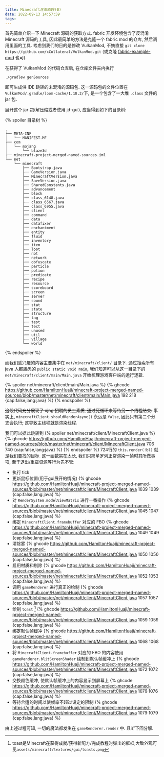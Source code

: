 ```yaml
---
title: Minecraft渲染原理(0)
date: 2022-09-13 14:57:59
tags:
---
```


首先简单介绍一下 Minecraft 源码的获取方式. fabric 开发环境包含了反混淆 Minecraft 源码的工具, 因此最简单的方法是克隆一个 fabric mod 的仓库, 然后调用里面的工具. 考虑到我们的目的是修改 VulkanMod, 不妨直接 `git clone https://github.com/xCollateral/VulkanMod.git` (或克隆 [fabric-example-mod](`https://github.com/FabricMC/fabric-example-mod`) 也可).

在获得了 VulkanMod 的代码仓库后, 在仓库文件夹内执行
```shell
./gradlew genSources
```
即可生成供 IDE 跳转的未混淆的源码包. 这一源码包的文件位置在`VulkanMod/.gradle/loom-cache/1.18.2/`下, 是一个包含了一大堆 `.class` 文件的 jar 包.

<!-- more -->
展开这个 jar 包(解压缩或者使用 jd-gui), 应当得到如下的目录树:

{% spoiler 目录树 %}
```text
.
├── META-INF
│   └── MANIFEST.MF
├── com
│   └── mojang
│       └── blaze3d
├── minecraft-project-merged-named-sources.iml
└── net
    └── minecraft
        ├── Bootstrap.java
        ├── GameVersion.java
        ├── MinecraftVersion.java
        ├── SaveVersion.java
        ├── SharedConstants.java
        ├── advancement
        ├── block
        ├── class_6148.java
        ├── class_6567.java
        ├── class_6955.java
        ├── client
        ├── command
        ├── data
        ├── datafixer
        ├── enchantment
        ├── entity
        ├── fluid
        ├── inventory
        ├── item
        ├── loot
        ├── nbt
        ├── network
        ├── obfuscate
        ├── particle
        ├── potion
        ├── predicate
        ├── recipe
        ├── resource
        ├── scoreboard
        ├── screen
        ├── server
        ├── sound
        ├── stat
        ├── state
        ├── structure
        ├── tag
        ├── test
        ├── text
        ├── unused
        ├── util
        ├── village
        └── world
```
{% endspoiler %}

而我们感兴趣的内容主要集中在 `net/minecraft/client/` 目录下. 通过搜索所有 java 人都熟悉的 `public static void main`, 我们知道可以从这一目录下的 `net/minecraft/client/main/Main.java` 开始梳理游戏客户端的运行逻辑.

{% spoiler net/minecraft/client/main/Main.java %}
{% ghcode https://github.com/HamiltonHuaji/minecraft-project-merged-named-sources/blob/master/net/minecraft/client/main/Main.java 192 218 {cap:false,lang:java} %}
{% endspoiler %}

<del>这段代码充分展现了 ojng 招聘的员工素质, 通过死循环来等待另一个线程结束.</del> 事实上, `minecraftClient.shouldRenderAsync()` 永远是 `false`, 因此只有第二个分支会执行; 这导致主线程就是渲染线程.

我们可以据此跳转到
{% spoiler net/minecraft/client/MinecraftClient.java %}
{% ghcode https://github.com/HamiltonHuaji/minecraft-project-merged-named-sources/blob/master/net/minecraft/client/MinecraftClient.java 706 740 {cap:false,lang:java} %}
{% endspoiler %}
724行的 `this.render(!bl)` 就是我们要找的目标. 这一函数实在太长, 我们只简单罗列正常渲染一帧时其所做事项, 至于退出/重载资源等行为先不管:

+ 执行 tick
+ 更新鼠标位置(用于gui展开的情况) {% ghcode https://github.com/HamiltonHuaji/minecraft-project-merged-named-sources/blob/master/net/minecraft/client/MinecraftClient.java 1039 1039 {cap:false,lang:java} %}
+ 对 `RenderSystem.modelViewMatrix` 进行一番操作 {% ghcode https://github.com/HamiltonHuaji/minecraft-project-merged-named-sources/blob/master/net/minecraft/client/MinecraftClient.java 1045 1047 {cap:false,lang:java} %}
+ 绑定 `MinecraftClient.framebuffer` 对应的 FBO {% ghcode https://github.com/HamiltonHuaji/minecraft-project-merged-named-sources/blob/master/net/minecraft/client/MinecraftClient.java 1049 1049 {cap:false,lang:java} %}
+ 清除雾 {% ghcode https://github.com/HamiltonHuaji/minecraft-project-merged-named-sources/blob/master/net/minecraft/client/MinecraftClient.java 1050 1050 {cap:false,lang:java} %}
+ 启用材质和剔除 {% ghcode https://github.com/HamiltonHuaji/minecraft-project-merged-named-sources/blob/master/net/minecraft/client/MinecraftClient.java 1052 1053 {cap:false,lang:java} %}
+ 调用 `gameRenderer` 进行真正的绘制 {% ghcode https://github.com/HamiltonHuaji/minecraft-project-merged-named-sources/blob/master/net/minecraft/client/MinecraftClient.java 1057 1057 {cap:false,lang:java} %}
+ 绘制 `toast` [^1] {% ghcode https://github.com/HamiltonHuaji/minecraft-project-merged-named-sources/blob/master/net/minecraft/client/MinecraftClient.java 1059 1059 {cap:false,lang:java} %}
+ 绑定默认帧缓冲 {% ghcode https://github.com/HamiltonHuaji/minecraft-project-merged-named-sources/blob/master/net/minecraft/client/MinecraftClient.java 1068 1068 {cap:false,lang:java} %}
+ 将 `MinecraftClient.framebuffer` 对应的 FBO 的内容使用 `gameRenderer.blitScreenShader` 绘制到默认帧缓冲上 {% ghcode https://github.com/HamiltonHuaji/minecraft-project-merged-named-sources/blob/master/net/minecraft/client/MinecraftClient.java 1072 1072 {cap:false,lang:java} %}
+ 交换颜色缓冲, 使默认帧缓冲上的内容显示到屏幕上 {% ghcode https://github.com/HamiltonHuaji/minecraft-project-merged-named-sources/blob/master/net/minecraft/client/MinecraftClient.java 1076 1076 {cap:false,lang:java} %}
+ 等待合适的时间以使帧率不超过设定的限制 {% ghcode https://github.com/HamiltonHuaji/minecraft-project-merged-named-sources/blob/master/net/minecraft/client/MinecraftClient.java 1079 1079 {cap:false,lang:java} %}

由上述过程可知, 一切的魔法都发生在 `gameRenderer.render` 中. 且听下回分解.

[^1]: toast是Minecraft在获得成就/获得新配方/完成教程时弹出的框框,大致外观可见`assets/minecraft/textures/gui/toasts.png`
